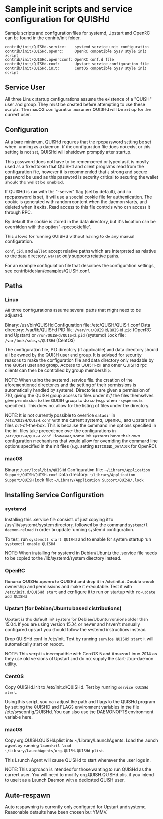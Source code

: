 Sample init scripts and service configuration for QUISHd
==========================================================

Sample scripts and configuration files for systemd, Upstart and OpenRC
can be found in the contrib/init folder.

    contrib/init/QUISHd.service:    systemd service unit configuration
    contrib/init/QUISHd.openrc:     OpenRC compatible SysV style init script
    contrib/init/QUISHd.openrcconf: OpenRC conf.d file
    contrib/init/QUISHd.conf:       Upstart service configuration file
    contrib/init/QUISHd.init:       CentOS compatible SysV style init script

Service User
---------------------------------

All three Linux startup configurations assume the existence of a "QUISH" user
and group.  They must be created before attempting to use these scripts.
The macOS configuration assumes QUISHd will be set up for the current user.

Configuration
---------------------------------

At a bare minimum, QUISHd requires that the rpcpassword setting be set
when running as a daemon.  If the configuration file does not exist or this
setting is not set, QUISHd will shutdown promptly after startup.

This password does not have to be remembered or typed as it is mostly used
as a fixed token that QUISHd and client programs read from the configuration
file, however it is recommended that a strong and secure password be used
as this password is security critical to securing the wallet should the
wallet be enabled.

If QUISHd is run with the "-server" flag (set by default), and no rpcpassword is set,
it will use a special cookie file for authentication. The cookie is generated with random
content when the daemon starts, and deleted when it exits. Read access to this file
controls who can access it through RPC.

By default the cookie is stored in the data directory, but it's location can be overridden
with the option '-rpccookiefile'.

This allows for running QUISHd without having to do any manual configuration.

`conf`, `pid`, and `wallet` accept relative paths which are interpreted as
relative to the data directory. `wallet` *only* supports relative paths.

For an example configuration file that describes the configuration settings,
see contrib/debian/examples/QUISH.conf.

Paths
---------------------------------

### Linux

All three configurations assume several paths that might need to be adjusted.

Binary:              /usr/bin/QUISHd
Configuration file:  /etc/QUISH/QUISH.conf
Data directory:      /var/lib/QUISHd
PID file:            `/var/run/QUISHd/QUISHd.pid` (OpenRC and Upstart) or `/run/QUISHd/QUISHd.pid` (systemd)
Lock file:           `/var/lock/subsys/QUISHd` (CentOS)

The configuration file, PID directory (if applicable) and data directory
should all be owned by the QUISH user and group.  It is advised for security
reasons to make the configuration file and data directory only readable by the
QUISH user and group.  Access to QUISH-cli and other QUISHd rpc clients
can then be controlled by group membership.

NOTE: When using the systemd .service file, the creation of the aforementioned
directories and the setting of their permissions is automatically handled by
systemd. Directories are given a permission of 710, giving the QUISH group
access to files under it _if_ the files themselves give permission to the
QUISH group to do so (e.g. when `-sysperms` is specified). This does not allow
for the listing of files under the directory.

NOTE: It is not currently possible to override `datadir` in
`/etc/QUISH/QUISH.conf` with the current systemd, OpenRC, and Upstart init
files out-of-the-box. This is because the command line options specified in the
init files take precedence over the configurations in
`/etc/QUISH/QUISH.conf`. However, some init systems have their own
configuration mechanisms that would allow for overriding the command line
options specified in the init files (e.g. setting `BITCOIND_DATADIR` for
OpenRC).

### macOS

Binary:              `/usr/local/bin/QUISHd`
Configuration file:  `~/Library/Application Support/QUISH/QUISH.conf`
Data directory:      `~/Library/Application Support/QUISH`
Lock file:           `~/Library/Application Support/QUISH/.lock`

Installing Service Configuration
-----------------------------------

### systemd

Installing this .service file consists of just copying it to
/usr/lib/systemd/system directory, followed by the command
`systemctl daemon-reload` in order to update running systemd configuration.

To test, run `systemctl start QUISHd` and to enable for system startup run
`systemctl enable QUISHd`

NOTE: When installing for systemd in Debian/Ubuntu the .service file needs to be copied to the /lib/systemd/system directory instead.

### OpenRC

Rename QUISHd.openrc to QUISHd and drop it in /etc/init.d.  Double
check ownership and permissions and make it executable.  Test it with
`/etc/init.d/QUISHd start` and configure it to run on startup with
`rc-update add QUISHd`

### Upstart (for Debian/Ubuntu based distributions)

Upstart is the default init system for Debian/Ubuntu versions older than 15.04. If you are using version 15.04 or newer and haven't manually configured upstart you should follow the systemd instructions instead.

Drop QUISHd.conf in /etc/init.  Test by running `service QUISHd start`
it will automatically start on reboot.

NOTE: This script is incompatible with CentOS 5 and Amazon Linux 2014 as they
use old versions of Upstart and do not supply the start-stop-daemon utility.

### CentOS

Copy QUISHd.init to /etc/init.d/QUISHd. Test by running `service QUISHd start`.

Using this script, you can adjust the path and flags to the QUISHd program by
setting the QUISHD and FLAGS environment variables in the file
/etc/sysconfig/QUISHd. You can also use the DAEMONOPTS environment variable here.

### macOS

Copy org.QUISH.QUISHd.plist into ~/Library/LaunchAgents. Load the launch agent by
running `launchctl load ~/Library/LaunchAgents/org.QUISH.QUISHd.plist`.

This Launch Agent will cause QUISHd to start whenever the user logs in.

NOTE: This approach is intended for those wanting to run QUISHd as the current user.
You will need to modify org.QUISH.QUISHd.plist if you intend to use it as a
Launch Daemon with a dedicated QUISH user.

Auto-respawn
-----------------------------------

Auto respawning is currently only configured for Upstart and systemd.
Reasonable defaults have been chosen but YMMV.
